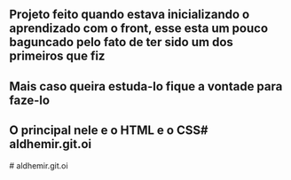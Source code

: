 ## Projeto feito quando estava inicializando o aprendizado com o front, esse esta um pouco baguncado pelo fato de ter sido um dos primeiros que fiz
## Mais caso queira estuda-lo fique a vontade para faze-lo 
## O principal nele e o HTML e o CSS#   a l d h e m i r . g i t . o i  
 #   a l d h e m i r . g i t . o i  
 